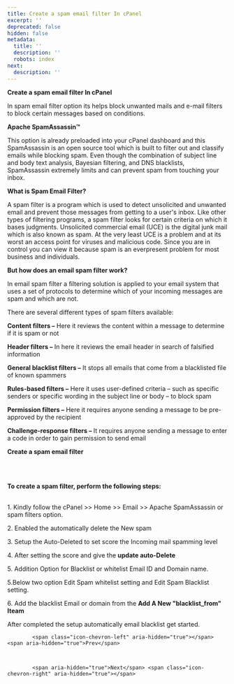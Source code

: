 ```yaml
---
title: Create a spam email filter In cPanel
excerpt: ''
deprecated: false
hidden: false
metadata:
  title: ''
  description: ''
  robots: index
next:
  description: ''
---
```


<div class="page-header">
</div>

    

<div itemprop="articleBody">
    <span style={{fontSize: "36pt"}}><strong>Create a spam email filter In cPanel</strong></span>
    <p><span style={{fontSize: "18pt"}}> </span></p>
    <p dir="ltr"><span style={{fontSize: "18pt"}}>In spam email filter option its helps block unwanted mails and e-mail filters to block certain messages based on conditions.</span></p>
    <p dir="ltr"> </p>
    <p><span style={{fontSize: "24pt"}}><strong>Apache SpamAssassin™</strong></span></p>
    <p dir="ltr"><span style={{fontSize: "18pt"}}> </span></p>
    <p><span style={{fontWeight: 400, fontSize: "18pt"}}>This option is already preloaded into your cPanel dashboard and this SpamAssassin is an open source tool which is built to filter out and classify emails while blocking spam. Even though the combination of subject line and body text analysis, Bayesian filtering, and DNS blacklists, SpamAssassin extremely limits and can prevent spam from touching your inbox.</span></p>
    <p dir="ltr"><span style={{fontSize: "18pt"}}> </span></p>
    <p><span style={{fontWeight: 400, fontSize: "24pt"}}><strong>What is Spam Email Filter?</strong> </span></p>
    <p dir="ltr"><span style={{fontSize: "18pt"}}> </span></p>
    <p><span style={{fontWeight: 400, fontSize: "18pt"}}>A spam filter is a program which is used to detect unsolicited and unwanted email and prevent those messages from getting to a user's inbox. Like other types of filtering programs, a spam filter looks for certain criteria on which it bases judgments. Unsolicited commercial email (UCE) is the digital junk mail which is also known as spam. At the very least UCE is a problem and at its worst an access point for viruses and malicious code. Since you are in control you can view it because spam is an everpresent problem for most business and individuals. </span></p>
    <p dir="ltr"><span style={{fontSize: "18pt"}}> </span></p>
    <p><span style={{fontSize: "24pt"}}><strong>But how does an email spam filter work?</strong></span></p>
    <p dir="ltr"><span style={{fontSize: "18pt"}}> </span></p>
    <p><span style={{fontWeight: 400, fontSize: "18pt"}}>In email spam filter a filtering solution is applied to your email system that uses a set of protocols to determine which of your incoming messages are spam and which are not. </span></p>
    <p><span style={{fontWeight: 400, fontSize: "18pt"}}>There are several different types of spam filters available:</span></p>
    <p dir="ltr"><span style={{fontSize: "18pt"}}> </span></p>
    <p><span style={{fontWeight: 400, fontSize: "18pt"}}><strong>Content filters –</strong> Here it reviews the content within a message to determine if it is spam or not</span></p>
    <p dir="ltr"><span style={{fontSize: "18pt"}}> </span></p>
    <p><span style={{fontWeight: 400, fontSize: "18pt"}}><strong>Header filters –</strong> In here it reviews the email header in search of falsified information</span></p>
    <p dir="ltr"><span style={{fontSize: "18pt"}}> </span></p>
    <p><span style={{fontWeight: 400, fontSize: "18pt"}}><strong>General blacklist filters –</strong> It stops all emails that come from a blacklisted file of known spammers</span></p>
    <p dir="ltr"><span style={{fontSize: "18pt"}}> </span></p>
    <p><span style={{fontWeight: 400, fontSize: "18pt"}}><strong>Rules-based filters –</strong> Here it uses user-defined criteria – such as specific senders or specific wording in the subject line or body – to block spam</span></p>
    <p> </p>
    <p><span style={{fontWeight: 400, fontSize: "18pt"}}><strong>Permission filters –</strong> Here it requires anyone sending a message to be pre-approved by the recipient</span></p>
    <p dir="ltr"><span style={{fontSize: "18pt"}}> </span></p>
    <p><span style={{fontWeight: 400, fontSize: "18pt"}}><strong>Challenge-response filters –</strong> It requires anyone sending a message to enter a code in order to gain permission to send email</span></p>
    <p><span style={{fontSize: "18pt"}}> </span></p>
    <p dir="ltr"><span style={{fontSize: "18pt"}}><strong><span style={{fontFamily: "georgia, palatino", fontSize: "24pt"}}>Create a spam email filter</span></p>
        <br />
        <br />
        </strong>
        </span>
    </p>
    <p dir="ltr"><span style={{fontSize: "18pt"}}><strong>To create a spam filter, perform the following steps:</strong><br /><br /></span></p>
    <p dir="ltr"><span style={{fontSize: "18pt"}}> 1. Kindly follow the cPanel &gt;&gt; Home &gt;&gt; Email &gt;&gt; Apache SpamAssassin or spam filters option.</span></p>
    <p dir="ltr"> </p>
    <p></p>
    <p dir="ltr"> </p>
    <p dir="ltr"><span style={{fontSize: "18pt"}}>2. Enabled the automatically delete the New spam</span></p>
    <p> </p>
    <p></p>
    <p dir="ltr"> </p>
    <p dir="ltr"><span style={{fontSize: "18pt"}}>3. Setup the Auto-Deleted to set score the Incoming mail spamming level</span></p>
    <p> </p>
    <p></p>
    <p dir="ltr"> </p>
    <p dir="ltr"><span style={{fontSize: "18pt"}}>4. After setting the score and give the <strong>update auto-Delete</strong></span></p>
    <p> </p>
    <p></p>
    <p dir="ltr"> </p>
    <p dir="ltr"><span style={{fontSize: "24px"}}>5. Addition Option for Blacklist or whitelist Email ID and Domain name.</span></p>
    <p dir="ltr"> </p>
    <p></p>
    <p dir="ltr"><span style={{fontSize: "24px"}}>5.Below two option Edit Spam whitelist setting and Edit Spam Blacklist setting.</span></p>
    <p></p>
    <p dir="ltr"><span style={{fontSize: "18pt"}}>6. Add the blacklist Email or domain from the <strong>Add A New "blacklist_from" Iteam</strong></span></p>
    <p></p>
    <p dir="ltr"><span style={{fontSize: "18pt"}}>After completed the setup automatically email blacklist get started.</span></p>
</div>

    
        
            <span class="icon-chevron-left" aria-hidden="true"></span> <span aria-hidden="true">Prev</span> 
    
    
        
            <span aria-hidden="true">Next</span> <span class="icon-chevron-right" aria-hidden="true"></span> 
    

</div>